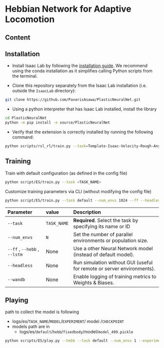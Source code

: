 # Hebbian Network for Adaptive Locomotion

## Content


## Installation

- Install Isaac Lab by following the [installation guide](https://isaac-sim.github.io/IsaacLab/main/source/setup/installation/index.html). We recommend using the conda installation as it simplifies calling Python scripts from the terminal.

- Clone this repository separately from the Isaac Lab installation (i.e. outside the `IsaacLab` directory):

```bash
git clone https://github.com/PavarisAsawa/PlasticNeuralNet.git
```


- Using a python interpreter that has Isaac Lab installed, install the library

```bash
cd PlasticNeuralNet
python -m pip install -e source/PlasticNeuralNet
```

- Verify that the extension is correctly installed by running the following command:

```bash
python scripts/rsl_rl/train.py --task=Template-Isaac-Velocity-Rough-Anymal-D-v0
```


## Training
Train with default configuration (as defined in the config file)
```bash
python script/ES/train.py --task <TASK_NAME>
```
Customize training parameters via CLI (without modifying the config file)
```bash
python script/ES/train.py --task default --num_envs 1024 --ff --headless --wandb
```


| Parameter | value    | Description                |
| :-------- | :------- | :------------------------- |
| `--task` | `TASK_NAME` | **Required**. Select the task by specifying its name or ID |
| `--num_envs` | `N` | Set the number of parallel environments or population size.|
|`--ff` , `--hebb` , `--lstm`| None | Use a other Neural Network model (instead of default model).
| `--headless` | None | Run simulation without GUI (useful for remote or server environments).|
| `--wandb` | None | Enable logging of training metrics to Weights & Biases.|


## Playing 
path to collect the model is following 
- logs/es/`TASK_NAME`/`MODEL`/`EXPERIMENT`/ model /`CHECKPOINT`
- models path are in
    - logs/es/`default`/`hebb`/`fixedbody`/model/`model_499.pickle`
```bash
python scripts/ES/play.py --hebb --task default --num_envs 1 --experiment fixedbody --checkpoint model_499.pickle --headless
```